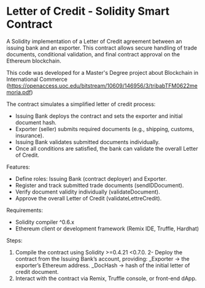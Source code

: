 # Letter of Credit - Solidity Smart Contract

A Solidity implementation of a Letter of Credit agreement between an issuing bank and an exporter. This contract allows secure handling of trade documents, conditional validation, and final contract approval on the Ethereum blockchain.

This code was developed for a Master's Degree project about Blockchain in International Commerce (https://openaccess.uoc.edu/bitstream/10609/146956/3/tribabTFM0622memoria.pdf)

The contract simulates a simplified letter of credit process:
- Issuing Bank deploys the contract and sets the exporter and initial document hash.
- Exporter (seller) submits required documents (e.g., shipping, customs, insurance).
- Issuing Bank validates submitted documents individually.
- Once all conditions are satisfied, the bank can validate the overall Letter of Credit.

Features:
- Define roles: Issuing Bank (contract deployer) and Exporter.
- Register and track submitted trade documents (sendIDDocument).
- Verify document validity individually (validateDocument).
- Approve the overall Letter of Credit (validateLettreCredit).

Requirements:
- Solidity compiler ^0.6.x
- Ethereum client or development framework (Remix IDE, Truffle, Hardhat)

Steps:
1. Compile the contract using Solidity >=0.4.21 <0.7.0.
2- Deploy the contract from the Issuing Bank’s account, providing:
  _Exporter → the exporter’s Ethereum address.
  _DocHash → hash of the initial letter of credit document.
3. Interact with the contract via Remix, Truffle console, or front-end dApp.
